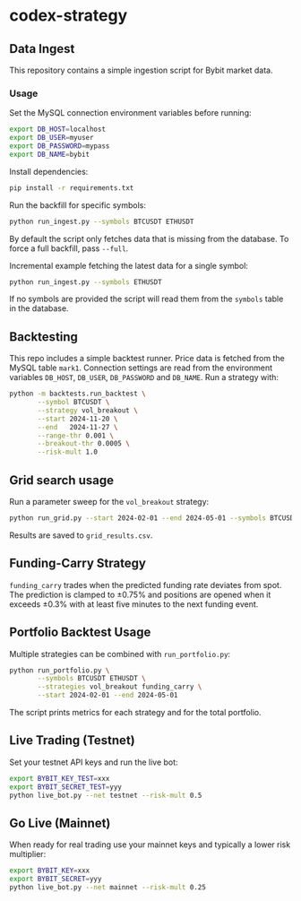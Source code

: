 # codex-strategy

## Data Ingest

This repository contains a simple ingestion script for Bybit market data.

### Usage

Set the MySQL connection environment variables before running:

```sh
export DB_HOST=localhost
export DB_USER=myuser
export DB_PASSWORD=mypass
export DB_NAME=bybit
```

Install dependencies:

```sh
pip install -r requirements.txt
```

Run the backfill for specific symbols:

```sh
python run_ingest.py --symbols BTCUSDT ETHUSDT
```

By default the script only fetches data that is missing from the database. To
force a full backfill, pass `--full`.

Incremental example fetching the latest data for a single symbol:

```sh
python run_ingest.py --symbols ETHUSDT
```

If no symbols are provided the script will read them from the `symbols` table in the database.

## Backtesting

This repo includes a simple backtest runner. Price data is fetched from the
MySQL table `mark1`. Connection settings are read from the environment variables
`DB_HOST`, `DB_USER`, `DB_PASSWORD` and `DB_NAME`.
Run a strategy with:

```sh
python -m backtests.run_backtest \
       --symbol BTCUSDT \
       --strategy vol_breakout \
       --start 2024-11-20 \
       --end   2024-11-27 \
       --range-thr 0.001 \
       --breakout-thr 0.0005 \
       --risk-mult 1.0
```


## Grid search usage

Run a parameter sweep for the `vol_breakout` strategy:

```sh
python run_grid.py --start 2024-02-01 --end 2024-05-01 --symbols BTCUSDT ETHUSDT
```

Results are saved to `grid_results.csv`.


## Funding-Carry Strategy

`funding_carry` trades when the predicted funding rate deviates from spot. The prediction is clamped to ±0.75% and positions are opened when it exceeds ±0.3% with at least five minutes to the next funding event.

## Portfolio Backtest Usage

Multiple strategies can be combined with `run_portfolio.py`:

```sh
python run_portfolio.py \
       --symbols BTCUSDT ETHUSDT \
       --strategies vol_breakout funding_carry \
       --start 2024-02-01 --end 2024-05-01
```

The script prints metrics for each strategy and for the total portfolio.

## Live Trading (Testnet)

Set your testnet API keys and run the live bot:

```sh
export BYBIT_KEY_TEST=xxx
export BYBIT_SECRET_TEST=yyy
python live_bot.py --net testnet --risk-mult 0.5
```

## Go Live (Mainnet)

When ready for real trading use your mainnet keys and typically a lower risk multiplier:

```sh
export BYBIT_KEY=xxx
export BYBIT_SECRET=yyy
python live_bot.py --net mainnet --risk-mult 0.25
```

